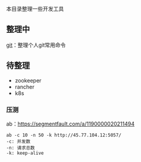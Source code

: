 本目录整理一些开发工具

## 整理中
[git](./git.md)：整理个人git常用命令

## 待整理

- zookeeper
- rancher
- k8s

### 压测
ab：https://segmentfault.com/a/1190000020211494
```
ab -c 10 -n 50 -k http://45.77.104.12:5057/
-c: 并发数
-n: 请求总数
-k: keep-alive
```


